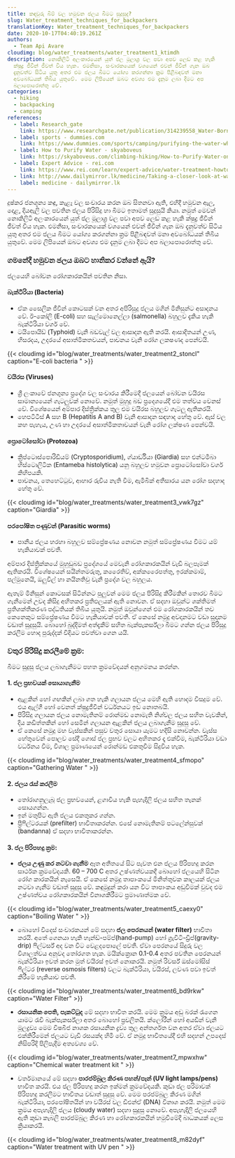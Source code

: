 ```yaml
---
title: කඳවුරු බිම් වල හමුවන ජලය බීමට සුදුසුද?
slug: Water_treatment_techniques_for_backpackers
translationKey: Water_treatment_techniques_for_backpackers
date: 2020-10-17T04:40:19.261Z
authors:
  - Team Api Avare
cloudimg: blog/water_treatments/water_treatment1_ktimdh
description: නොකිලිටි අලංකාරයෙන් යුත් ජල මූලාශ්‍ර වල පවා අපව ලෙඩ කළ හැකි
  ක්ෂුද්‍ර ජීවීන් ජීවත් විය හැක. එමනිසා, සංචාරකයෙක් වශයෙන් එවන් ජීවීන් ගැන ඔබ
  දැනුවත්ව සිටිය යුතු අතර එම ජලය බීමට යෝග්‍ය කරගන්නා ක්‍රම පිළීබඳවත් මනා
  අවබෝධයක් තිබිය යුතුවේ. මෙම ලිපියෙන් ඔබට අවශ්‍ය එම දැනුම ලබා දීමට අප
  බලාපොරොත්තු වේ.
categories:
  - hiking
  - backpacking
  - camping
references:
  - label: Research_gate
    link: https://www.researchgate.net/publication/314239558_Water-Borne_Diseases_and_the_Their_Challenges_in_the_Coastal_of_Ampara_District_in_Sri_Lanka#:~:text=The%20viruses%2C%20bacteria%2C%20parasites%2C,identified%20diseases%20in%20these%20areas.
  - label: sports - dummies.com
    link: https://www.dummies.com/sports/camping/purifying-the-water-while-camping/
  - label: How to Purify Water - skyaboveus
    link: https://skyaboveus.com/climbing-hiking/How-to-Purify-Water-on-a-Camping-or-Backpacking-Trip-Great-for-an-Emergency-too
  - label: Expert Advice - rei.com
    link: https://www.rei.com/learn/expert-advice/water-treatment-howto.html
  - link: http://www.dailymirror.lk/medicine/Taking-a-closer-look-at-waterborne-diseases/308-140607
    label: medicine - dailymirror.lk
---
```

දුෂ්කර ජනශූන්‍ය කඳු, කැළෑ වල සංචාරය කරන ඔබ සිතනවා ඇති, එහිදී හමුවන ඇල, දොළ, දියඇලි වල පවතින ජලය පිරිසිදු හා බීමට ඉතාමත් සුදුසුයි කියා. නමුත් මෙවන් නොකිලිටි අලංකාරයෙන් යුත් ජල මූලාශ්‍ර වල පවා අපව ලෙඩ කළ හැකි ක්ෂුද්‍ර ජීවීන් ජීවත් විය හැක. එමනිසා, සංචාරකයෙක් වශයෙන් එවන් ජීවීන් ගැන ඔබ දැනුවත්ව සිටිය යුතු අතර එම ජලය බීමට යෝග්‍ය කරගන්නා ක්‍රම පිළීබඳවත් මනා අවබෝධයක් තිබිය යුතුවේ. මෙම ලිපියෙන් ඔබට අවශ්‍ය එම දැනුම ලබා දීමට අප බලාපොරොත්තු වේ.

###  ගමනේදී හමුවන ජලය ඔබට හානිකර වන්නේ ඇයි?
ජලයෙහි බෝවන රෝගකාරකයින් පවතින නිසා. 
####  බැක්ටීරියා (Bacteria)
*  ඒක සෛලික ජීවීන් කොටසක් වන අතර අපිරිසුදු ජලය මගින් මිනිසුන්ට අසාදනය වේ. ඊ-කෝලි (E-coli) සහ සැල්මොනෙල්ලා (salmonella) බහුලව දැකිය හැකි බැක්ටීරියා වර්ග වේ.
*  ටයිපොයිඩ්  (Typhoid) වැනි බඩවැල් වල ආසාදන ඇති කරයි. ආසාදිතයන් උණ, හිසරදය, උදරයේ අසාත්මිකතවයන්, පාචනය වැනි රෝග ලකෂණද පෙන්වයි. 

{{< cloudimg id="blog/water_treatments/water_treatment2_stoncl" caption="E-coli bacteria " >}}
####  වයිරස (Viruses)
*  ශ්‍රී ලංකාවේ ජනශුන්‍ය ප්‍රදේශ වල සංචාරය කිරීමෙදී ජලයෙන් බෝවන වයිරස සාමාන්‍යයෙන් ගැටලුවක් නොවේ. නමුත් මුහුදු බඩ ප්‍රදෙශයේදී එම තත්වය වෙනස් වේ. විශේෂයෙන් අම්පාර දිස්ත්‍රික්කය තුල එම වයිරස බහුලව ගැටලු ඇතිකරයි. 
*  හෙපටිටීස් A සහ B (Hepatitis A and B) වැනි ආසාදන සඳහාද හේතු වේ. ඇස් වල කහ පැහැය, උණ හා උදරයේ අසාත්මිකතාවයන් වැනි රෝග ලක්ෂණ පෙන්වයි.

####  ප්‍රොටෝසෝවා (Protozoa)
*  ක්‍රිප්ටොස්පොරිඩියම් (Cryptosporidium), ග්යාර්ඩියා (Giardia) සහ එන්ටමීබා හිස්ටොලිටික (Entameba histolytica) යනු බහුලව හමුවන ප්‍රොටෝසෝවා වර්ග කිහිපයකි.
*  පාචනය, තෙහෙට්ටුව, ආහාර රුචිය නැති වීම, ඇමීබික් අතීසාරය යන රෝග සදහාද හේතු වේ.

{{< cloudimg id="blog/water_treatments/water_treatment3_vwk7gz" caption="Giardia" >}}
####  පරපෝෂිත පණුවන් (Parasitic worms) 
*  පානීය ජලය හරහා බහුලව සම්ප්‍රේෂණය නොවන නමුත් සම්ප්‍රේෂණය වීමට යම් හැකියාවක් පවතී.

අම්පාර දිස්ත්‍රික්කයේ මුහුඩුබඩ ප්‍රදේශයේ මෙවැනි රෝගකාරකයින් වැඩි බලපෑමක් ඇතිකරයි. විශේෂයෙන් සයින්තමරුතු, කරෛතිව්, අක්කරෛපත්තු, ඉරක්කමාම්, පල්මුනෙයි, ඔලුවිල් හා නයිනතිවු වැනි ප්‍රදේශ වල බහුලය.

ඇතැම් මිනිසුන් කොටසක් සිටින්නට පුලුවන් මෙම ජලය පිරිසිදු කිරීමකින් තොරව බීමට ගැනීමෙන් උවද කිසිදු අහිතකර ප්‍රතිඵලයක් ඇති නොවන. ඒ සදහා ඔවුන්ට ශක්තිමත් ප්‍රතිශක්තීකරණ පද්ධතියක් තිබිය යුතුයි. නමුත් ඔවුන්ගෙන් එම රෝගකාරකයින් තව කෙනෙකුට සම්ප්‍රේෂණය වීමට හැකියාවක් පවතී.
ඒ කෙසේ නමුදු අවදානමට වඩා සූදානම වඩාත් සුදුසුයි. බොහෝ බුද්දිමත් අත්දැකීම් සහිත බැක්පැකර්ස්ලා බීමට ගන්න ජලය පිරිසුදු කරලීම හොද පුරුද්දක් විදියට පවත්වා ගෙන යයි. 

###  වතුර පිරිසිදු කරලීමේ ක්‍රම:
බීමට සුදුසු ජලය ලබාගැනීමට පහත ක්‍රමවේදයන් අනුගමනය කරන්න.

####  1.	ජල ප්‍රභවයක් සොයාගැනීම 
*  ඇළකින් හෝ ගඟකින් ලබා ගත හැකි ගලායන ජලය මෙහි ඇති හොදම විසදුම වේ. එය ඇල්ගී හෝ වෙනත් ක්ෂුද්‍රජීවීන් වර්ධනයට ඉඩ නොතබයි.
*  පිරිසිදු ගලායන ජලය නොමැතිනම් රොන්මඩ නොමැති නිශ්චල ජලය සහිත වැවකින්, දිය කඩිත්තකින් හෝ සෙමින් ගලායන ඇළකින් ජලය ලබාගැනීම සුදුසු වේ.
*  ඒ කෙසේ නමුදු මහ වැස්සකින් පසුව වතුර සොයා යෑමට හදිසි නොවන්න. වැස්ස හේතුවෙන් පොලව සේදී ගොස් ජල ප්‍රභව වලට අහිතකර දෑ එක්වීම, බැක්ටීරියා වඩා වර්ධනය වීම, විශාල ප්‍රමාණයෙන් රොන්මඩ එකතුවීම සිදුවිය හැක. 

{{< cloudimg id="blog/water_treatments/water_treatment4_sfmopo" caption="Gathering Water " >}}
####  2.	ජලය රැස් කරලීම
*  තෝරාගනුලැබූ ජල ප්‍රභවයෙන්, ළගාවිය හැකි පැහැදිලි ජලය සහිත තැනක් සොයගන්න.
*  ඉන් මතුපිට ඇති ජලය එකතුකර ගන්න.
*  ප්‍රීෆිල්ටරයක් (prefilter) භාවිතාකරන්න. එසේ නොමැතිනම් පටලේන්සුවක් (bandanna) ඒ සදහා භාවිතාකරන්න.

####  3.	 ජල පිරිපහදු ක්‍රම:
*  **ජලය උණු කර නටවා ගැනීම** ඈත අතීතයේ සිට පැවත එන ජලය පිරිපහදු කරන සාර්ථක ක්‍රමවේදයකි. 60 – 700 C අතර උෂ්ණත්වයකදී බොහෝ ජලයෙහි සිටින රෝග කාරකයින් නැසෙයි. ඒ කෙසේ නමුදු තාපාංකයේ මිනිත්තුවක කාලයක් ජලය නටවා ගැනීම වඩාත් සුදුසු වේ. කඳුමුදුන් කරා යන විට තාපාංකය අඩුවීමක් වුවද එම උෂ්ණත්වය රෝගකාරකයින් විනාශකිරීමට ප්‍රමාණාත්මක වේ. 

{{< cloudimg id="blog/water_treatments/water_treatment5_caexy0" caption="Boiling Water " >}}
*  බොහෝ විදෙස් සංචාරකයන් මේ සදහා **ජල පෙරනයන් (water filter)** භාවිතා කරයි. අතේ ගෙනයා හැකි හෑන්ඩ්-පම්ප්(hand-pump) හෝ ග්‍රැවිටි-ඩ්‍රිප්(gravity-drip) ෆිල්ටර්ස් අද වන විට වෙළදපොලේ පවතී. ඒවා පෙරනයේ සිදුරු වල විශාලත්වය අනූවද තෝරගත හැක. මයික්ක්‍රොන 0.1-0.4 අතර පවතින පෙරනයන් බැක්ටීරියා ඉවත් කරන මුත් වයිරස් ඉවත් නොකරයි. නමුත් රිවර්ස් ඔස්මෝසිස් ෆිල්ටර (reverse osmosis filters) වලට බැක්ටීරියා, වයිරස්, ලවණ පවා ඉවත් කිරීමේ හැකියාව පවතී.

{{< cloudimg id="blog/water_treatments/water_treatment6_bd9rkw" caption="Water Filter" >}}
*  **රසායනික පෙති, පැකට්ටුද** මේ සදහා භාවිත කරයි. මෙම ක්‍රමය අඩු බරක් රැගෙන යාමට රැචි බැක්පැකර්ස්ලා අතර බොහෝ ප්‍රචලිතයි. ක්ලෝරීන් හෝ අයඩීන් වැනි මූලද්‍රව්‍ය මෙම විෂබීජ නාශක රසායනික ද්‍රව්‍ය තුල අන්තර්ගත වන අතර ඒවා ජලයට එක්කිරීමෙන් ජලයට වැඩි රසයක්ද හිමි වේ. ඒ නමුදු භාවිතයේදී එහි සදහන් උපදෙස් නිසිපරිදි පිලිපැදීම අත්‍යවශ්‍ය වේ.

{{< cloudimg id="blog/water_treatments/water_treatment7_mpwxhw" caption="Chemical water treatment kit   " >}}
*  වර්තමානයේ මේ සදහා **පාරජම්බුල කිරණ පහන්/පෑන් (UV light lamps/pens)** භාවිත කරයි. එය ජල පිරිපහදු කරන ඉක්මන් ක්‍රමවේදයකි. කුඩා ජල පරිමාවක් පිරිපහදු කරලීමට භාවිතය වඩාත් සුදුසු වේ. මෙම පරජම්බුල කිරණ මගින් බැක්ටීරියා, පරපෝෂිතයින් හා වයිරස් වල ඩිඑන්ඒ (DNA) විනාශ කරයි. නමුත් මෙම ක්‍රමය අපැහැදිලි ජලය (cloudy water) සදහා සුදුසු නොවේ. අපැහැදිලි ජලයෙහි ඇති කුඩා කැබලි පාරජම්බුල කිරණ හා රෝගකාරකයින් හමුවීමේදී බාධකයක් ලෙස ක්‍රියාකරයි.

{{< cloudimg id="blog/water_treatments/water_treatment8_m82dyf" caption="Water treatment with UV pen   " >}} 
